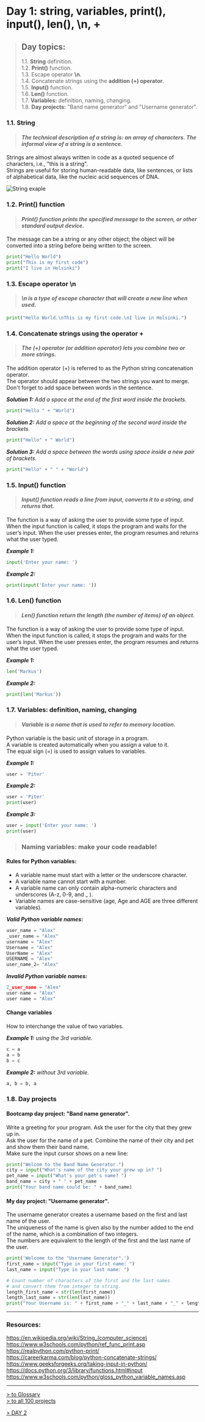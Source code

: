 # Day 1: string, variables, print(), input(), len(), \n, +

> ## Day topics:
>
>1.1. **String** definition.  
>1.2. **Print()** function.  
>1.3. Escape operator **\n**.  
>1.4. Concatenate strings using the **addition (+) operator**.  
>1.5. **Input()** function.  
>1.6. **Len()** function.  
>1.7. **Variables:** definition, naming, changing.  
>1.8. **Day projects:** "Band name generator" and "Username generator".  

### 1.1. String

> #### _The technical description of a string is: an array of characters. The informal view of a string is a sentence._

Strings are almost always written in code as a quoted sequence of characters, i.e., "this is a string".  
Strings are useful for storing human-readable data, like sentences, or lists of alphabetical data, like the nucleic acid sequences of DNA.

![String exaple](/assets/images/String_Variable_Diagram_Middle_Aspect_Ratio.png)

### 1.2. Print() function

> #### _Print() function prints the specified message to the screen, or other standard output device._

The message can be a string or any other object;  the object will be converted into a string before being written to the screen.

```python
print("Hello World")
print("This is my first code")
print("I live in Helsinki")
```

### 1.3. Escape operator \n  

> #### _\n is a type of escape character that will create a new line when used._

```python
print("Hello World.\nThis is my first code.\nI live in Helsinki.")
```

### 1.4. Concatenate strings using the operator +

> #### _The (+) operator (or addition operator) lets you combine two or more strings._
  
The addition operator (+) is referred to as the Python string concatenation operator.  
The operator should appear between the two strings you want to merge.  
Don't forget to add space between words in the sentence.

_**Solution 1:** Add a space at the end of the first word inside the brackets._

```python
print("Hello " + "World")
```

_**Solution 2:** Add a space at the beginning of the second word inside the brackets._

```python
print("Hello" + " World")
```

_**Solution 3:** Add a space between the words using space inside a new pair of brackets._

```python
print("Hello" + " " + "World")
```

### 1.5. Input() function

> #### _Input() function reads a line from input, converts it to a string, and returns that._

The function is a way of asking the user to provide some type of input.
When the input function is called, it stops the program and waits for the user’s input. 
When the user presses enter, the program resumes and returns what the user typed. 

_**Example 1:**_

```python
input('Enter your name: ')
```
_**Example 2:**_

```python
print(input('Enter your name: '))
```

### 1.6. Len() function

> #### _Len() function return the length (the number of items) of an object._

The function is a way of asking the user to provide some type of input.
When the input function is called, it stops the program and waits for the user’s input. 
When the user presses enter, the program resumes and returns what the user typed. 

_**Example 1:**_

```python
len('Markus')
```
_**Example 2:**_

```python
print(len('Markus'))

```
### 1.7. Variables: definition, naming, changing  

> #### _Variable is a name that is used to refer to memory location._

Python variable is the basic unit of storage in a program.  
A variable is created automatically when you assign a value to it.   
The equal sign (=) is used to assign values to variables.

_**Example 1:**_

```python
user = 'Piter'
```

_**Example 2:**_

```python
user = 'Piter'
print(user)
```
_**Example 3:**_

```python
user = input('Enter your name: ')
print(user)
```

> ### Naming variables: make your code readable!

#### Rules for Python variables:

- A variable name must start with a letter or the underscore character.
- A variable name cannot start with a number.
- A variable name can only contain alpha-numeric characters and underscores (A-z, 0-9, and _ ).
- Variable names are case-sensitive (age, Age and AGE are three different variables).

_**Valid Python variable names:**_

```python
user_name = "Alex"
_user_name = "Alex"
username = "Alex"
Username = "Alex"
UserName = "Alex"
USERNAME = "Alex"
user_name_2= "Alex"
```

_**Invalid Python variable names:**_

```python
2_user_name = "Alex"
user-name = "Alex"
user name = "Alex"
```

#### Change variables

How to interchange the value of two variables.

_**Example 1:** using the 3rd variable._ 

```python
c = a
a = b
b = c
```

_**Example 2:** without 3rd variable._

```python
a, b = b, a
```

### 1.8. Day projects

#### Bootcamp day project: "Band name generator".

Write a greeting for your program. Ask the user for the city that they grew up in.  
Ask the user for the name of a pet. Combine the name of their city and pet and show them their band name.  
Make sure the input cursor shows on a new line:

```python
print("Welcom to the Band Name Generator.")
city = input("What's name of the city your grew up in? ")
pet_name = input("What's your pet's name? ")
band_name = city + " " + pet_name
print("Your band name could be: " + band_name)
````

#### My day project: "Username generator".

The username generator creates a username based on the first and last name of the user.  
The uniqueness of the name is given also by the number added to the end of the name, which is a combination of two integers.  
The numbers are equivalent to the length of the first and the last name of the user.  

```python
print('Welcome to the "Username Generator".')
first_name = input("Type in your first name: ")
last_name = input("Type in your last name: ")

# Count number of characters of the first and the last names
# and convert them from integer to string.
length_first_name = str(len(first_name))
length_last_name = str(len(last_name))
print("Your Username is: " + first_name + "_" + last_name + "_" + length_first_name + length_last_name)
````

---

### Resources:

<https://en.wikipedia.org/wiki/String_(computer_science)>  
<https://www.w3schools.com/python/ref_func_print.asp>  
<https://realpython.com/python-print/>  
<https://careerkarma.com/blog/python-concatenate-strings/>  
<https://www.geeksforgeeks.org/taking-input-in-python/>  
<https://docs.python.org/3/library/functions.html#input>  
<https://www.w3schools.com/python/gloss_python_variable_names.asp>  

---

[> to Glossary](https://github.com/iliamunaev/100-Days-of-Python-Bootcamp/blob/main/Glossary.md)  
[> to all 100 projects](https://github.com/iliamunaev/100-Days-of-Python-Bootcamp/blob/main/100%20projects%20in%20one%20file.md)

[> DAY 2](https://github.com/iliamunaev/100-Days-of-Python-Bootcamp/blob/main/All%20100%20Days/Day%202.md)
